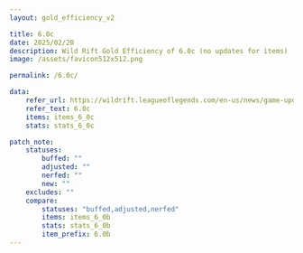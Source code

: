 ```yaml
---
layout: gold_efficiency_v2

title: 6.0c
date: 2025/02/20
description: Wild Rift Gold Efficiency of 6.0c (no updates for items)
image: /assets/favicon512x512.png

permalink: /6.0c/

data:
    refer_url: https://wildrift.leagueoflegends.com/en-us/news/game-updates/wild-rift-patch-notes-6-0c/
    refer_text: 6.0c
    items: items_6_0c
    stats: stats_6_0c

patch_note:
    statuses:
        buffed: ""
        adjusted: ""
        nerfed: ""
        new: ""
    excludes: ""
    compare:
        statuses: "buffed,adjusted,nerfed"
        items: items_6_0b
        stats: stats_6_0b
        item_prefix: 6.0b
---
```

